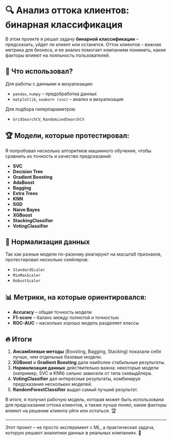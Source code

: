 # 🔍 Анализ оттока клиентов: бинарная классификация

В этом проекте я решал задачу **бинарной классификации** – предсказать, уйдет ли клиент или останется. Отток клиентов – важная метрика для бизнеса, и ее анализ помогает компаниям понимать, какие факторы влияют на лояльность пользователей.  

## 🚀 Что использовал?
Для работы с данными и визуализации:
- `pandas`, `numpy` – предобработка данных  
- `matplotlib`, `seaborn (sns)` – анализ и визуализация  

Для подбора гиперпараметров:
- `GridSearchCV`, `RandomizedSearchCV`  

## 🏆 Модели, которые протестировал:
Я попробовал несколько алгоритмов машинного обучения, чтобы сравнить их точность и качество предсказаний:
- **SVC**  
- **Decision Tree**  
- **Gradient Boosting**  
- **AdaBoost**  
- **Bagging**  
- **Extra Trees**  
- **KNN**  
- **SGD**  
- **Naive Bayes**  
- **XGBoost**  
- **StackingClassifier**  
- **VotingClassifier**  

## 📏 Нормализация данных  
Так как разные модели по-разному реагируют на масштаб признаков, протестировал несколько скейлеров:  
- `StandardScaler`  
- `MinMaxScaler`  
- `RobustScaler`  

## 📊 Метрики, на которые ориентировался:  
- **Accuracy** – общая точность модели  
- **F1-score** – баланс между полнотой и точностью  
- **ROC-AUC** – насколько хорошо модель разделяет классы  

## 🔥 Итоги  
1. **Ансамблевые методы** (Boosting, Bagging, Stacking) показали себя лучше, чем отдельные базовые модели.  
2. **XGBoost** и **Gradient Boosting** дали наиболее стабильные результаты.  
3. **Нормализация данных** действительно важна: некоторые модели (например, SVC и KNN) сильно зависели от типа скевыдйлера.  
4. **VotingClassifier** дал интересные результаты, комбинируя предсказания нескольких моделей.
5. **RandomForestClassifier** выдал самый лучший результат.

В итоге, я получил рабочую модель, которая может быть использована для предсказания оттока клиентов, а также лучше понял, какие факторы влияют на решение клиента уйти или остаться. 🏆  

---

Этот проект – не просто эксперимент с ML, а практическая задача, которую решают аналитики данных в реальных компаниях. 🚀  
